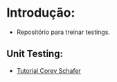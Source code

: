 # Introdução:
-  Repositório para treinar testings.


## Unit Testing:
- [Tutorial Corey Schafer](https://www.youtube.com/watch?v=6tNS--WetLI&t=1399s&ab_channel=CoreySchafer)

